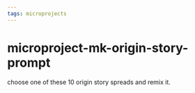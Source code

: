 ```yaml
---
tags: microprojects
---
```


# microproject-mk-origin-story-prompt

choose one of these 10 origin story spreads and remix it.

